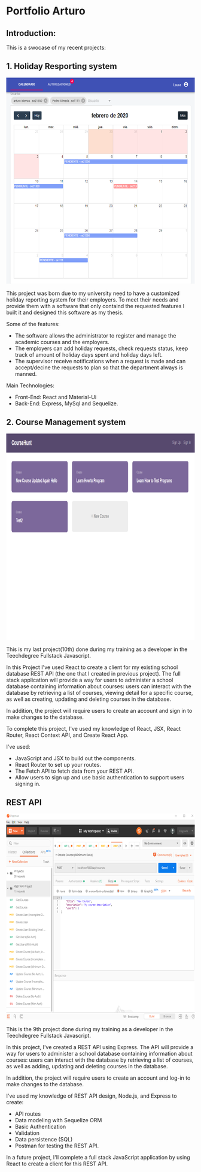 # Portfolio Arturo

## Introduction:
This is a swocase of my recent projects:

## 1. Holiday Resporting system

<img src="vista.png" alt="test"
	title="test" width="550" height="550" />
	
This project was born due to my university need to have a customized holiday reporting system for their employers. To meet their needs and provide them with a software that only containd the requested features I built it and designed this software as my thesis. 


Some of the features:

* The software allows the administrator to register and manage the academic courses and the employers.
* The employers can add holiday requests, check requests status, keep track of amount of holiday days spent and holiday days left.
* The supervisor receive notifications when a request is made and can accept/decine the requests to plan so that the department always is manned.

Main Technologies:

* Front-End: React and Material-Ui
* Back-End: Express, MySql and Sequelize.

## 2. Course Management system

<img src="fullstackRestApipng2.png" alt="test"
	title="test" width="550" height="550" />

This is my last project(10th) done during my training as a developer in the Teechdegree Fullstack Javascript.

In this Project I've used React to create a client for my existing school database REST API (the one that I created in previous project). The full stack application will provide a way for users to administer a school database containing information about courses: users can interact with the database by retrieving a list of courses, viewing detail for a specific course, as well as creating, updating and deleting courses in the database.

In addition, the project will require users to create an account and sign in to make changes to the database.

To complete this project, I've used my knowledge of React, JSX, React Router, React Context API, and Create React App.

I've used:

* JavaScript and JSX to build out the components.
* React Router to set up your routes.
* The Fetch API  to fetch data from your REST API.
* Allow users to sign up and use basic authentication to support users signing in.

## REST API

<img src="restApi.png" alt="test"
	title="test" width="550" height="550" />

This is the 9th project done during my training as a developer in the Teechdegree Fullstack Javascript.

In this project, I've created a REST API using Express. The API will provide a way for users to administer a school database containing information about courses: users can interact with the database by retrieving a list of courses, as well as adding, updating and deleting courses in the database.

In addition, the project will require users to create an account and log-in to make changes to the database.

I've used my knowledge of REST API design, Node.js, and Express to create:

* API routes
* Data modeling with Sequelize ORM
* Basic Authentication
* Validation
* Data persistence (SQL)
* Postman for testing the REST API.

In a future project, I'll complete a full stack JavaScript application by using React to create a client for this REST API.









